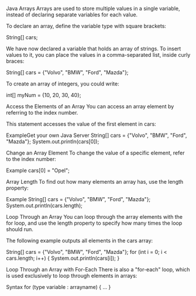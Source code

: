 

Java Arrays
Arrays are used to store multiple values in a single variable, instead of declaring separate variables for each value.

To declare an array, define the variable type with square brackets:

String[] cars;

We have now declared a variable that holds an array of strings. To insert values to it, you can place the values in a comma-separated list, inside curly braces:

String[] cars = {"Volvo", "BMW", "Ford", "Mazda"};

To create an array of integers, you could write:

int[] myNum = {10, 20, 30, 40};

Access the Elements of an Array
You can access an array element by referring to the index number.

This statement accesses the value of the first element in cars:

ExampleGet your own Java Server
String[] cars = {"Volvo", "BMW", "Ford", "Mazda"};
System.out.println(cars[0]);

Change an Array Element
To change the value of a specific element, refer to the index number:

Example
cars[0] = "Opel";

Array Length
To find out how many elements an array has, use the length property:

Example
String[] cars = {"Volvo", "BMW", "Ford", "Mazda"};
System.out.println(cars.length);

Loop Through an Array
You can loop through the array elements with the for loop, and use the length property to specify how many times the loop should run.

The following example outputs all elements in the cars array:


String[] cars = {"Volvo", "BMW", "Ford", "Mazda"};
for (int i = 0; i < cars.length; i++) {
  System.out.println(cars[i]);
}


Loop Through an Array with For-Each
There is also a "for-each" loop, which is used exclusively to loop through elements in arrays:

Syntax
for (type variable : arrayname) {
  ...
}